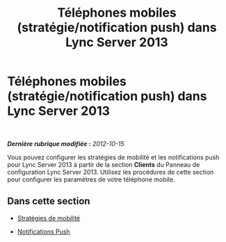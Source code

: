 ﻿---
title: Téléphones mobiles (stratégie/notification push) dans Lync Server 2013
TOCTitle: Téléphones mobiles (stratégie/notification push) dans Lync Server 2013
ms:assetid: 7f890ac0-3680-4607-adb5-8306d8ede72c
ms:mtpsurl: https://technet.microsoft.com/fr-fr/library/JJ688106(v=OCS.15)
ms:contentKeyID: 49891410
ms.date: 05/20/2016
mtps_version: v=OCS.15
ms.translationtype: HT
---

# Téléphones mobiles (stratégie/notification push) dans Lync Server 2013

 

_**Dernière rubrique modifiée :** 2012-10-15_

Vous pouvez configurer les stratégies de mobilité et les notifications push pour Lync Server 2013 à partir de la section **Clients** du Panneau de configuration Lync Server 2013. Utilisez les procédures de cette section pour configurer les paramètres de votre téléphone mobile.

## Dans cette section

  - [Stratégies de mobilité](lync-server-2013-mobility-policies.md)

  - [Notifications Push](lync-server-2013-push-notifications.md)

